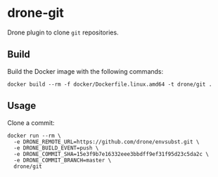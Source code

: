 # drone-git

Drone plugin to clone `git` repositories.

## Build

Build the Docker image with the following commands:

```
docker build --rm -f docker/Dockerfile.linux.amd64 -t drone/git .
```

## Usage

Clone a commit:

```
docker run --rm \
  -e DRONE_REMOTE_URL=https://github.com/drone/envsubst.git \
  -e DRONE_BUILD_EVENT=push \
  -e DRONE_COMMIT_SHA=15e3f9b7e16332eee3bbdff9ef31f95d23c5da2c \
  -e DRONE_COMMIT_BRANCH=master \
  drone/git
```

